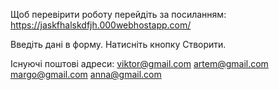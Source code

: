 Щоб перевірити роботу перейдіть за посиланням:
https://jaskfhalskdfjh.000webhostapp.com/

Введіть дані в форму.
Натисніть кнопку Створити.

Існуючі поштові адреси:
viktor@gmail.com
artem@gmail.com
margo@gmail.com
anna@gmail.com
 